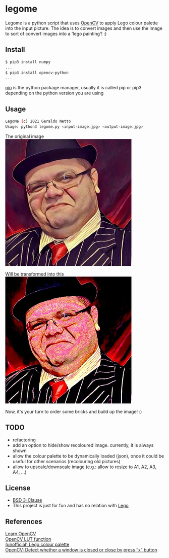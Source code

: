 # legome

Legome is a python script that uses [OpenCV](https://opencv.org/) to apply Lego colour palette into the input picture.
The idea is to convert images and then use the image to sort of convert images into a 'lego painting'! :)

## Install

```bash
$ pip3 install numpy
...
$ pip3 install opencv-python
...
```
[pip](https://pypi.org/project/pip/) is the python package manager, usually it is called pip or pip3 depending on the python version you are using

## Usage

```bash
LegoMe (c) 2021 Geraldo Netto
Usage: python3 legome.py <input-image.jpg> <output-image.jpg>
```

The original image  
![Original image](example/input.jpg)

Will be transformed into this  
![Transformed image](example/output.jpg)

Now, it's your turn to order some bricks and build up the image! :)  

## TODO

* refactoring
* add an option to hide/show recoloured image. currently, it is always shown
* allow the colour palette to be dynamically loaded (json), once it could be useful for other scenarios (recolouring old pictures)
* allow to upscale/downscale image (e.g.: allow to resize to A1, A2, A3, A4, ...)

## License

* [BSD 3-Clause](LICENSE)
* This project is just for fun and has no relation with [Lego](https://www.lego.com)

## References

[Learn OpenCV](https://github.com/spmallick/learnopencv/blob/master/Colormap/custom_colormap.py)  
[OpenCV LUT function](https://docs.opencv.org/2.4/modules/core/doc/operations_on_arrays.html#lut)  
[(unofficial) Lego colour palette](http://ryanhowerter.net/colors.php)  
[OpenCV: Detect whether a window is closed or close by press “x” button](https://medium.com/@mh_yip/opencv-detect-whether-a-window-is-closed-or-close-by-press-x-button-ee51616f7088)  
